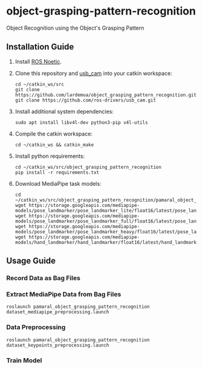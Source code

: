 # object-grasping-pattern-recognition

Object Recognition using the Object's Grasping Pattern

## Installation Guide

1. Install [ROS Noetic](https://wiki.ros.org/noetic/Installation/Ubuntu).

2. Clone this repository and [usb_cam](https://github.com/ros-drivers/usb_cam) into your catkin workspace:

    ```
    cd ~/catkin_ws/src
    git clone https://github.com/lardemua/object_grasping_pattern_recognition.git
    git clone https://github.com/ros-drivers/usb_cam.git
    ```

3. Install additional system dependencies:

    ```
    sudo apt install libv4l-dev python3-pip v4l-utils
    ```

4. Compile the catkin workspace:

    ```
    cd ~/catkin_ws && catkin_make
    ```

5. Install python requirements:

    ```
    cd ~/catkin_ws/src/object_grasping_pattern_recognition
    pip install -r requirements.txt
    ```

6. Download MediaPipe task models:
    
    ```
    cd ~/catkin_ws/src/object_grasping_pattern_recognition/pamaral_object_grasping_pattern_recognition/models
    wget https://storage.googleapis.com/mediapipe-models/pose_landmarker/pose_landmarker_lite/float16/latest/pose_landmarker_lite.task
    wget https://storage.googleapis.com/mediapipe-models/pose_landmarker/pose_landmarker_full/float16/latest/pose_landmarker_full.task
    wget https://storage.googleapis.com/mediapipe-models/pose_landmarker/pose_landmarker_heavy/float16/latest/pose_landmarker_heavy.task
    wget https://storage.googleapis.com/mediapipe-models/hand_landmarker/hand_landmarker/float16/latest/hand_landmarker.task
    ```

## Usage Guide

### Record Data as Bag Files

### Extract MediaPipe Data from Bag Files

```
roslaunch pamaral_object_grasping_pattern_recognition dataset_mediapipe_preprocessing.launch
```

### Data Preprocessing

```
roslaunch pamaral_object_grasping_pattern_recognition dataset_keypoints_preprocessing.launch
```

### Train Model
